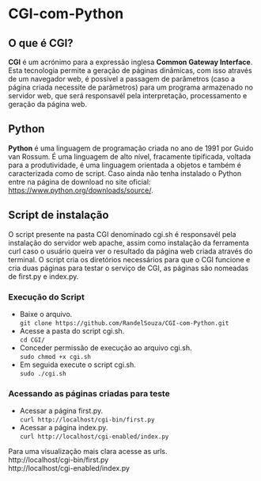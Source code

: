 # CGI-com-Python 

## O que é CGI?

**CGI** é um acrónimo para a expressão inglesa **Common Gateway Interface**. Esta tecnologia 
permite a geração de páginas dinâmicas, com isso através de um navegador web, é possivel
a passagem de parâmetros (caso a página criada necessite de parâmetros) para um programa 
armazenado no servidor web, que será responsavél pela interpretação, processamento e geração da página web.

## Python

**Python** é uma linguagem de programação criada no ano de 1991 por Guido van Rossum.
É uma linguagem de alto nível, fracamente tipificada, voltada para a produtividade, é uma linguagem orientada 
a objetos e também é caracterizada como de script. Caso ainda não tenha instalado o Python entre na página
de download no site oficial: <https://www.python.org/downloads/source/>.


## Script de instalação

O script presente na pasta CGI denominado cgi.sh é responsavél pela instalação do servidor web apache, 
assim como instalação da ferramenta curl caso o usuário queira ver o resultado da página web criada através do terminal.
O script cria os diretórios necessários para que o CGI funcione e cria duas páginas para
testar o serviço de CGI, as páginas são nomeadas de first.py e index.py.

### Execução do Script
* Baixe o arquivo. </br>
`git clone https://github.com/RandelSouza/CGI-com-Python.git`
* Acesse a pasta do script cgi.sh. </br>
`cd CGI/`
* Conceder permissão de execução ao arquivo cgi.sh. </br>
`sudo chmod +x cgi.sh`
* Em seguida execute o script cgi.sh. </br>
`sudo ./cgi.sh`

### Acessando as páginas criadas para teste
* Acessar a página first.py. </br>
`curl http://localhost/cgi-bin/first.py`
* Acessar a página index.py. </br>
`curl http://localhost/cgi-enabled/index.py`

Para uma visualização mais clara acesse as urls. </br>
http://localhost/cgi-bin/first.py </br>
http://localhost/cgi-enabled/index.py
